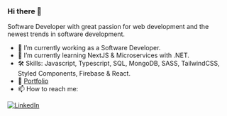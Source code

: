 ### Hi there 👋

Software Developer with great passion for web development and the newest trends in software development.

- 🔭 I’m currently working as a Software Developer.
- 🌱 I’m currently learning NextJS & Microservices with .NET.
- 🛠️ Skills: Javascript, Typescript, SQL, MongoDB, SASS, TailwindCSS, Styled Components, Firebase & React.
- 📖 [Portfolio](https://felixvnolasco-portfolio.vercel.app/)
- 📫 How to reach me: 

[![LinkedIn](https://img.shields.io/badge/LinkedIn-Felix_Vega-0077B5?style=for-the-badge&logo=linkedin&logoColor=white&labelColor=101010)](https://www.linkedin.com/in/felixvnolasco/)
